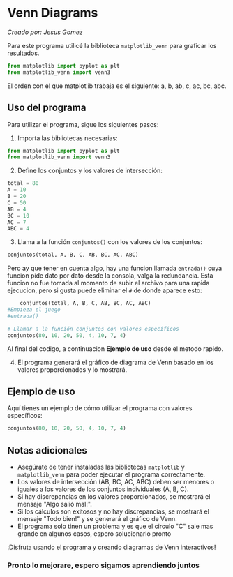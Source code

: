 # Venn Diagrams

_Creado por: Jesus Gomez_

Para este programa utilicé la biblioteca `matplotlib_venn` para graficar los resultados.

```python
from matplotlib import pyplot as plt
from matplotlib_venn import venn3
```

El orden con el que matplotlib trabaja es el siguiente: a, b, ab, c, ac, bc, abc.

## Uso del programa

Para utilizar el programa, sigue los siguientes pasos:

1. Importa las bibliotecas necesarias:

```python
from matplotlib import pyplot as plt
from matplotlib_venn import venn3
```

2. Define los conjuntos y los valores de intersección:

```python
total = 80
A = 10
B = 20
C = 50
AB = 4
BC = 10
AC = 7
ABC = 4
```

3. Llama a la función `conjuntos()` con los valores de los conjuntos:

```python
conjuntos(total, A, B, C, AB, BC, AC, ABC)
```

Pero ay que tener en cuenta algo, hay una funcion llamada ```entrada()``` cuya funcion pide dato por dato desde la consola, valga la redundancia. Esta funcion no fue tomada al momento de subir el archivo para una rapida ejecucion, pero si gusta puede eliminar el ```#```  de donde aparece esto:

```python
    conjuntos(total, A, B, C, AB, BC, AC, ABC)
#Empieza el juego
#entrada()

# Llamar a la función conjuntos con valores específicos
conjuntos(80, 10, 20, 50, 4, 10, 7, 4)
```

Al final del codigo, a continuacion __Ejemplo de uso__ desde el metodo rapido.

4. El programa generará el gráfico de diagrama de Venn basado en los valores proporcionados y lo mostrará.

## Ejemplo de uso

Aquí tienes un ejemplo de cómo utilizar el programa con valores específicos:

```python
conjuntos(80, 10, 20, 50, 4, 10, 7, 4)
```

## Notas adicionales

- Asegúrate de tener instaladas las bibliotecas `matplotlib` y `matplotlib_venn` para poder ejecutar el programa correctamente.
- Los valores de intersección (AB, BC, AC, ABC) deben ser menores o iguales a los valores de los conjuntos individuales (A, B, C).
- Si hay discrepancias en los valores proporcionados, se mostrará el mensaje "Algo salió mal!".
- Si los cálculos son exitosos y no hay discrepancias, se mostrará el mensaje "Todo bien!" y se generará el gráfico de Venn.
- El programa solo tinen un problema y es que el circulo "C" sale mas grande en algunos       casos, espero solucionarlo pronto

¡Disfruta usando el programa y creando diagramas de Venn interactivos!

### Pronto lo mejorare, espero sigamos aprendiendo juntos
